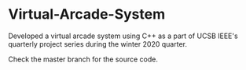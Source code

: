 # Virtual-Arcade-System

Developed a virtual arcade system using C++ as a part of UCSB IEEE's quarterly project series during the winter 2020 quarter.

Check the master branch for the source code.
